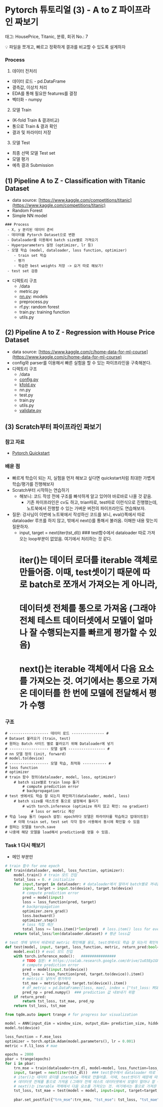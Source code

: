 # Pytorch 튜토리얼 (3) - A to Z 파이프라인 짜보기

태그: HousePrice, Titanic, 분류, 회귀
No.: 7

<aside>
💡 파일을 쪼개고, 빠르고 정확하게 결과를 비교할 수 있도록 설계하자

</aside>

### Process

1) 데이터 전처리

- 데이터 로드 - pd.DataFrame
- 결측값, 이상치 처리
- EDA를 통해 필요한 features를 결정
- 벡터화 - numpy

2) 모델 Train

- (K-fold Train & 결과비교)
- 통으로 Train & 결과 확인
- 결과 및 파라미터 저장

3) 모델 Test

- 최종 선택 모델 Test set
- 모델 평가
- 예측 결과 Submission

## (1) Pipeline A to Z - Classification with Titanic Dataset

- data source: [https://www.kaggle.com/competitions/titanic](https://www.kaggle.com/competitions/titanic)
- Random Forest
- Simple NN model

```
### Process
 - X, y 분리된 데이터 준비
 - 데이터를 Pytorch Dataset으로 변환 
 - Dataloader를 이용해서 batch size별로 가져오기
 - Hyperparameters 설정 (optimizer, lr 등)
 - 모델 학습 (model, dataloader, loss function, optimizer)
    - train set 학습
    - 평가
    - 학습한 best weights 저장 -> 요거 따로 해보기!
 - test set 검증
```

- 디렉토리 구조
    - /data
    - metric.py
    - [nn.py](http://nn.py): models
    - preprocess.py
    - rf.py: random forest
    - train.py: training function
    - utils.py

## (2) Pipeline A to Z - Regression with House Price Dataset

- data source: [https://www.kaggle.com/c/home-data-for-ml-course](https://www.kaggle.com/c/home-data-for-ml-course)
- config와 parser를 이용해서 빠른 실험을 할 수 있는 파이프라인을 구축해본다.
- 디렉토리 구조
    - /data
    - [config.py](http://config.py)
    - [kfold.py](http://kfold.py)
    - nn.py
    - test.py
    - train.py
    - utils.py
    - [validate.py](http://validate.py)
    

## (3) Scratch부터 파이프라인 짜보기

### 참고 자료

- [Pytorch Quickstart](https://pytorch.org/tutorials/beginner/basics/quickstart_tutorial.html)

### 배운 점

- 빠르게 학습이 되는 지, 실험을 먼저 해보고 싶다면 quickstart처럼 최대한 가볍게 학습/평가를 진행해보자
- Scratch부터 시작하는 연습하기
    - 해보니: 코드 작성 전에 구조를 빠삭하게 알고 있어야 바로바로 나올 것 같음.
        - 기존 파이프라인은 cv도 하고, trian따로, test따로 이런식으로 진행했는데, 노트북에서 진행할 수 있는 가벼운 버전의 파이프라인도 연습해보자.
- 질문: 강사님이 이번에 노트북에서 작성하신 코드를 보니, eval()쪽에서 따로 dataloader 루프를 하지 않고, 밖에서 next()를 통해서 불러옴. 이해한 내용 맞는지 질문하자.
    - input, target = next(iter(tst_dl))  ### test함수에서 dataloader 따로 가져오는 loop부분이 없었음. 여기에서 처리하는 것 같다.
        # iter()는 데이터 로더를 iterable 객체로 만들어줌. 이때, test셋이기 때문에 따로 batch로 쪼개서 가져오는 게 아니라, 
        # 데이터셋 전체를 통으로 가져옴 (그래야 전체 테스트 데이터셋에서 모델이 얼마나 잘 수행되는지를 빠르게 평가할 수 있음)
        # next()는 iterable 객체에서 다음 요소를 가져오는 것. 여기에서는 통으로 가져온 데이터를 한 번에 모델에 전달해서 평가 수행

### 구조

```
# ------------------ 데이터 로드 --------------- #
# Dataset 불러오기 (train, test)
# 원하는 Batch 사이드 별로 불러오기 위해 Dataloader에 넣기
# ------------------ 모델 설계 ----------------- #
# nn 모델 정의 (init, forward)
# model.to(device)
# ------------------ 모델 학습, 최적화 ----------- #
# loss function
# optimizer
# train 함수 정의(dataloader, model, loss, optimizer)
	# batch size별로 train loop 돌기
		# compute prediction error
		# backpropagation
# test 셋에서도 학습 잘 되는지 확인하기(dataloader, model, loss)
	# batch size를 테스트셋 통으로 설정해서 돌리기
		# with torch.inference (optimize 하지 않고 확인: no gradient)
			# loss or metric 계산
# 학습 loop 돌기 (epoch 설정: epoch마다 모델은 파라미터를 학습하고 업데이트함)
	# 이때 train set, test set 각각 함수 사용해서 동시에 확인할 수 있음
# 원하는 모델을 torch.save
# 나중에 해당 모델을 load해서 prediction을 얻을 수 있음.
```

### Task 1 다시 해보기

- 메인 부분만

```python
# train 함수 for one epoch
def train(dataloader, model, loss_function, optimizer):
    model.train() # train 모드 진입
    total_loss = 0. # initialize 
    for input,target in dataloader: # dataloader에서 알아서 batch별로 꺼내올거임
        input, target = input.to(device), target.to(device)
        # compute prediction error
        pred = model(input)
        loss = loss_function(pred, target)
        # backpropagation
        optimizer.zero_grad()
        loss.backward()
        optimizer.step()
        # loss 직접 계산
        total_loss += loss.item()*len(pred)  # loss.item() loss for every batch 
    return total_loss/len(dataloader.dataset) # 평균 loss값

# test 셋에 넣어서 바로바로 metric 확인해볼 용도, test셋에서도 학습 잘 되는지 확인부터 해야하니까
def test(model, input, target, loss_function, metric, return_pred:bool=False):  # return_pred이 True일때만, prediction값 return
    model.eval() # eval 모드 진입
    with torch.inference_mode():   ################ 
        # TODO 질문: # https://colab.research.google.com/drive/1uO3Ep1GNB0GMEuXnzy1eqvX9ezovHFnm#scrollTo=VgDZYq-uFhy-
        # compute prediction error
        pred = model(input.to(device))
        tst_loss = loss_function(pred, target.to(device)).item()
        # metric도 넣어서 평가하자
        tst_mae = metric(pred, target.to(device)).item()
        # df_metric = pd.DataFrame([loss, mae], index = ["tst_loss: MSE", "tst_metric: MAE"])
        pred_np = pred.numpy()  ### prediction 값 내보내기 위함
    if return_pred:
        return tst_loss, tst_mae, pred_np
    return tst_loss, tst_mae
```

```python
from tqdm.auto import trange # for progress bar visualization

model = ANN(input_dim = window_size, output_dim= prediction_size, hidden_dim=128, activation=F.relu)
model.to(device)

loss_function = F.mse_loss
optimizer = torch.optim.Adam(model.parameters(), lr = 0.001)
metric = F.l1_loss # mae

epochs = 2000
pbar = trange(epochs)
for i in pbar:
    trn_mse = train(dataloader=trn_dl, model=model, loss_function=loss_function, optimizer=optimizer)
    input, target = next(iter(tst_dl))  ### test함수에서 dataloader 따로 가져오는 loop부분이 없었음. 여기에서 처리하는 것 같다.
    # iter()는 데이터 로더를 iterable 객체로 만들어줌. 이때, test셋이기 때문에 따로 batch로 쪼개서 가져오는 게 아니라, 
    # 데이터셋 전체를 통으로 가져옴 (그래야 전체 테스트 데이터셋에서 모델이 얼마나 잘 수행되는지를 빠르게 평가할 수 있음)
    # next()는 iterable 객체에서 다음 요소를 가져오는 것. 여기에서는 통으로 가져온 데이터를 한 번에 모델에 전달해서 평가 수행
    tst_loss, tst_mae = test(model = model, input=input, target=target, loss_function = loss_function, metric = metric)
    
    pbar.set_postfix({"trn_mse":trn_mse, "tst_mse": tst_loss, "tst_mae": tst_mae})
```